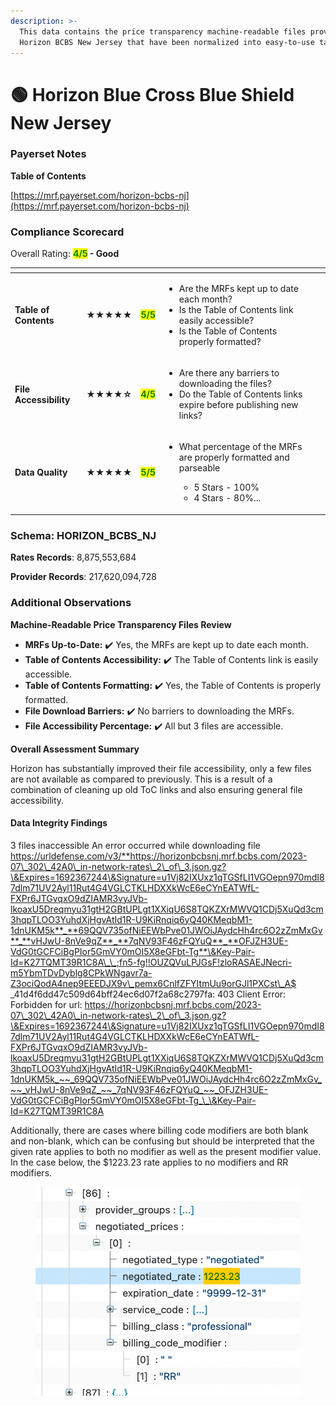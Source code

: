```yaml
---
description: >-
  This data contains the price transparency machine-readable files provided by
  Horizon BCBS New Jersey that have been normalized into easy-to-use tables.
---
```


# 🟢 Horizon Blue Cross Blue Shield New Jersey

### Payerset Notes

**Table of Contents**

[https://mrf.payerset.com/horizon-bcbs-nj](https://mrf.payerset.com/horizon-bcbs-nj)

### Compliance Scorecard

Overall Rating: <mark style="color:green;">**4/5**</mark>**&#x20;- Good**

<table data-view="cards"><thead><tr><th></th><th></th><th></th><th></th><th data-hidden data-card-cover data-type="files"></th></tr></thead><tbody><tr><td><strong>Table of Contents</strong></td><td><strong>★★★★★</strong></td><td><mark style="color:green;"><strong>5/5</strong></mark></td><td><ul><li>Are the MRFs kept up to date each month? </li><li>Is the Table of Contents link easily accessible?</li><li>Is the Table of Contents properly formatted?</li></ul></td><td></td></tr><tr><td><strong>File Accessibility</strong></td><td><strong>★★★★☆</strong></td><td><mark style="color:green;"><strong>4/5</strong></mark></td><td><ul><li>Are there any barriers to downloading the files?</li><li>Do the Table of Contents links expire before publishing new links?</li></ul></td><td></td></tr><tr><td><strong>Data Quality</strong></td><td><strong>★★★★★</strong></td><td><mark style="color:green;"><strong>5/5</strong></mark></td><td><ul><li><p>What percentage of the MRFs are properly formatted and parseable</p><ul><li>5 Stars - 100%</li><li>4 Stars - 80%...</li></ul></li></ul></td><td></td></tr></tbody></table>

### Schema: HORIZON\_BCBS\_NJ

**Rates Records**: 8,875,553,684

**Provider Records**: 217,620,094,728

### Additional Observations

**Machine-Readable Price Transparency Files Review**

* **MRFs Up-to-Date:** ✔️ Yes, the MRFs are kept up to date each month.
* **Table of Contents Accessibility:** ✔️ The Table of Contents link is easily accessible.
* **Table of Contents Formatting:** ✔️ Yes, the Table of Contents is properly formatted.
* **File Download Barriers:** ✔️ No barriers to downloading the MRFs.
* **File Accessibility Percentage:** ✔️ All but 3 files are accessible.

**Overall Assessment Summary**

Horizon has substantially improved their file accessibility, only a few files are not available as compared to previously. This is a result of a combination of cleaning up old ToC links and also ensuring general file accessibility.

#### Data Integrity Findings

3 files inaccessible An error occurred while downloading file https://urldefense.com/v3/**https://horizonbcbsnj.mrf.bcbs.com/2023-07\_302\_42A0\_in-network-rates\_2\_of\_3.json.gz?\&Expires=1692367244\&Signature=u1Vj82IXUxz1qTGSfLI1VGOepn970mdI87dlm71UV2Ayl11Rut4G4VGLCTKLHDXXkWcE6eCYnEATWfL-FXPr6JTGvqxO9dZIAMR3vyJVb-lkoaxU5Dreqmyu31gtH2GBtUPLgt1XXiqU6S8TQKZXrMWVQ1CDj5XuQd3cm3hqpTLOO3YuhdXjHgvAtId1R-U9KiRnqiq6yQ40KMeqbM1-1dnUKM5k**_**69QQV735ofNiEEWbPve01JWOiJAydcHh4rc6O2zZmMxGv**_**vHJwU-8nVe9qZ**_**7qNV93F46zFQYuQ**_**OFJZH3UE-VdG0tGCFCiBgPIor5GmVY0mOI5X8eGFbt-Tg**\&Key-Pair-Id=K27TQMT39R1C8A\_\_;fn5-fg!!OUZQVuLPJGsF!zloRASAEJNecri-m5YbmTDvDyblg8CPkWNgavr7a-Z3ociQodA4nep9EEEDJX9v\_pemx6CnlfZFYItmUu9orGJl1PXCst\_A$ _41d4f6dd47c509d64bff24ec6d07f2a68c2797fa: 403 Client Error: Forbidden for url: https://horizonbcbsnj.mrf.bcbs.com/2023-07\_302\_42A0\_in-network-rates\_2\_of\_3.json.gz?\&Expires=1692367244\&Signature=u1Vj82IXUxz1qTGSfLI1VGOepn970mdI87dlm71UV2Ayl11Rut4G4VGLCTKLHDXXkWcE6eCYnEATWfL-FXPr6JTGvqxO9dZIAMR3vyJVb-lkoaxU5Dreqmyu31gtH2GBtUPLgt1XXiqU6S8TQKZXrMWVQ1CDj5XuQd3cm3hqpTLOO3YuhdXjHgvAtId1R-U9KiRnqiq6yQ40KMeqbM1-1dnUKM5k_~~_69QQV735ofNiEEWbPve01JWOiJAydcHh4rc6O2zZmMxGv_~~_vHJwU-8nVe9qZ_~~_7qNV93F46zFQYuQ_~~_OFJZH3UE-VdG0tGCFCiBgPIor5GmVY0mOI5X8eGFbt-Tg_\_\&Key-Pair-Id=K27TQMT39R1C8A

Additionally, there are cases where billing code modifiers are both blank and non-blank, which can be confusing but should be interpreted that the given rate applies to both no modifier as well as the present modifier value. In the case below, the $1223.23 rate applies to no modifiers and RR modifiers.

&#x20;

<figure><img src="../.gitbook/assets/CleanShot 2024-06-03 at 10.32.25@2x.png" alt=""><figcaption></figcaption></figure>
